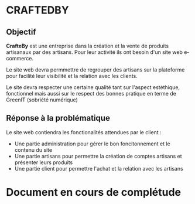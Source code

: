 # CRAFTEDBY

## Objectif
**CrafteBy** est une entreprise dans la création et la vente de produits artisanaux par des artisans.
Pour leur activité ils ont besoin d'un site web e-commerce.

Le site web devra permmettre de regrouper des artisans sur la plateforme pour facilité leur visibilité et la relation avec les clients.

Le site devra respecter une certaine qualité tant sur l'aspect estéthique, fonctionnel mais aussi sur le respect des bonnes pratique en terme de GreenIT (sobriété numérique)

## Réponse à la problématique

Le site web contiendra les fonctionalités attendues par le client : 
 - Une partie administration pour gérer le bon foncitonnement et le contenu du site
 - Une partie artisans pour permettre la création de comptes artisans et présenter leurs produits
 - Une partie client pour permettre l'achat et la relation avec les artisans
  
# **Document en cours de complétude**